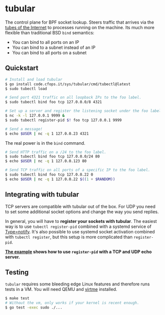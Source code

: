 tubular
===

The control plane for BPF socket lookup. Steers traffic that arrives via the
[tubes of the Internet][1] to processes running on the machine. Its much more
flexible than traditional BSD `bind` semantics:

* You can bind to all ports on an IP
* You can bind to a subnet instead of an IP
* You can bind to all ports on a subnet

Quickstart
---

```sh
# Install and load tubular
$ go install code.cfops.it/sys/tubular/cmd/tubectl@latest
$ sudo tubectl load

# Send port 4321 traffic on all loopback IPs to the foo label.
$ sudo tubectl bind foo tcp 127.0.0.0/8 4321

# Set up a server and register the listening socket under the foo label
$ nc -k -l 127.0.0.1 9999 &
$ sudo tubectl register-pid $! foo tcp 127.0.0.1 9999

# Send a message!
$ echo $USER | nc -q 1 127.0.0.23 4321
```

The real power is in the `bind` command.

```sh
# Send HTTP traffic on a /24 to the foo label.
$ sudo tubectl bind foo tcp 127.0.0.0/24 80
$ echo $USER | nc -q 1 127.0.0.123 80

# Send TCP traffic on all ports of a specific IP to the foo label.
$ sudo tubectl bind foo tcp 127.0.0.22 0
$ echo $USER | nc -q 1 127.0.0.22 $((1 + $RANDOM))
```

Integrating with tubular
---

TCP servers are compatible with tubular out of the box. For UDP you need to
set some additional socket options and change the way you send replies.

In general, you will have to **register your sockets with tubular**. The easiest
way is to use `tubectl register-pid` combined with a systemd service of
[Type=notify][3]. It's also possible to use systemd socket activation combined
with `tubectl register`, but this setup is more complicated than `register-pid`.

**[The example](example/README.md) shows how to use `register-pid` with a TCP
and UDP echo server.**

Testing
---

`tubular` requires some bleeding edge Linux features and therefore runs tests
in a VM. You will need QEMU and [virtme][2] installed.

```sh
$ make test
# Without the vm, only works if your kernel is recent enough.
$ go test -exec sudo ./...
```

[1]: https://en.wikipedia.org/wiki/Series_of_tubes
[2]: https://github.com/amluto/virtme/
[3]: https://www.freedesktop.org/software/systemd/man/systemd.service.html#Type=

